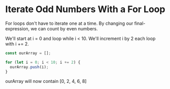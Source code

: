 # Iterate Odd Numbers With a For Loop
For loops don't have to iterate one at a time. By changing our final-expression, we can count by even numbers.

We'll start at i = 0 and loop while i < 10. We'll increment i by 2 each loop with i += 2.
```javascript
const ourArray = [];

for (let i = 0; i < 10; i += 2) {
  ourArray.push(i);
}
```
ourArray will now contain [0, 2, 4, 6, 8]
